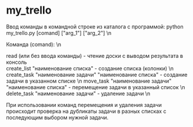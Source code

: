 # my_trello

Ввод команды в командной строке из каталога с программой: python my_trello.py [comand] ["arg_1"] ["arg_2"] \n

Командa (comand): \n

read (или без ввода команды) - чтение доски с выводом результата в консоль <br>
create_list "наименование списка" - создание списка (колонки) \n
create_task "наименование задачи" "наименование списка" - создание задачи в указанном списке \n
move_task "наименование задачи" "наименование списка" - перемещение задачи в указанный список \n
delete_task "наименование задачи" - удаление задачи \n

При использовании команд перемещения и удаления задачи происходит проверка на дубликаты задачи в разных списках с последующим выбором нужной задачи.
